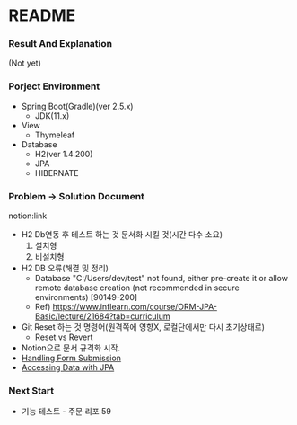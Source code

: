 # README


### Result And Explanation 

(Not yet)

### Porject Environment

 

* Spring Boot(Gradle)(ver 2.5.x)
  * JDK(11.x)
* View
  * Thymeleaf
* Database
  * H2(ver 1.4.200)
  * JPA
  * HIBERNATE


### Problem -> Solution Document
notion:link

* H2 Db연동 후 테스트 하는 것 문서화 시킬 것(시간 다수 소요)
  1. 설치형
  2. 비설치형
* H2 DB 오류(해결 및 정리)
  * Database "C:/Users/dev/test" not found, either pre-create it or allow remote database creation (not recommended in secure environments) [90149-200]
  * Ref)
    https://www.inflearn.com/course/ORM-JPA-Basic/lecture/21684?tab=curriculum
* Git Reset 하는 것 명령어(원격쪽에 영향X, 로컬단에서만 다시 초기상태로)
  * Reset vs Revert
* Notion으로 문서 규격화 시작.
* [Handling Form Submission](https://spring.io/guides/gs/handling-form-submission/)
* [Accessing Data with JPA](https://spring.io/guides/gs/accessing-data-jpa/)

### Next Start


* 기능 테스트 - 주문 리포 59

